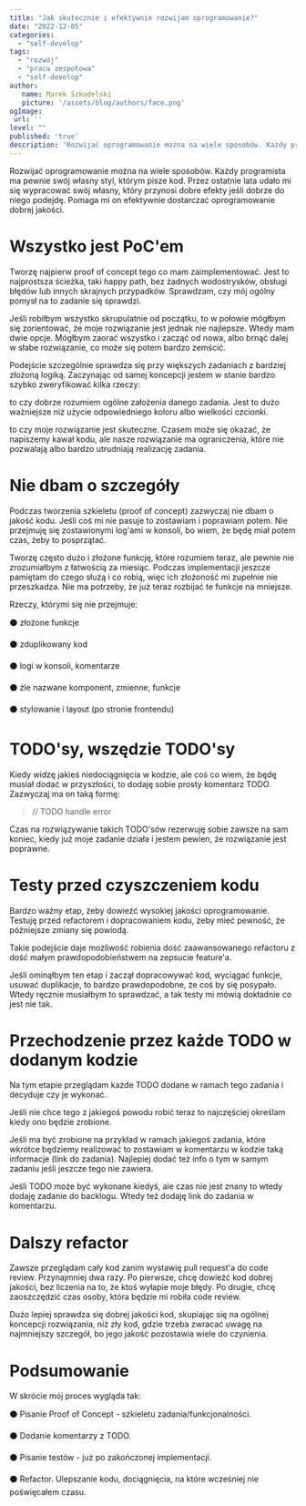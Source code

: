 ```yaml
---
title: "Jak skutecznie i efektywnie rozwijam oprogramowanie?"
date: "2022-12-05"
categories: 
  - "self-develop"
tags: 
  - "rozwój"
  - "praca zespołowa"
  - "self-develop"
author:
   name: Marek Szkudelski
   picture: '/assets/blog/authors/face.png'
ogImage:
 url: ''
level: ""
published: 'true'
description: 'Rozwijać oprogramowanie można na wiele sposobów. Każdy programista ma pewnie swój własny styl, którym pisze kod. Przez ostatnie lata udało mi się wypracować swój własny, który przynosi dobre efekty jeśli dobrze do niego podejdę.'
---
```

Rozwijać oprogramowanie można na wiele sposobów. Każdy programista ma pewnie swój własny styl, którym pisze kod. Przez ostatnie lata udało mi się wypracować swój własny, który przynosi dobre efekty jeśli dobrze do niego podejdę. Pomaga mi on efektywnie dostarczać oprogramowanie dobrej jakości.

# Wszystko jest PoC'em

Tworzę najpierw proof of concept tego co mam zaimplementować. Jest to najprostsza ścieżka, taki happy path, bez żadnych wodostrysków, obsługi błędów lub innych skrajnych przypadków. Sprawdzam, czy mój ogólny pomysł na to zadanie się sprawdzi.

Jeśli robiłbym wszystko skrupulatnie od początku, to w połowie mógłbym się zorientować, że moje rozwiązanie jest jednak nie najlepsze. Wtedy mam dwie opcje. Mógłbym zaorać wszystko i zacząć od nowa, albo brnąć dalej w słabe rozwiązanie, co może się potem bardzo zemścić.

Podejście szczególnie sprawdza się przy większych zadaniach z bardziej złożoną logiką. Zaczynając od samej koncepcji jestem w stanie bardzo szybko zweryfikować kilka rzeczy:

to czy dobrze rozumiem ogólne założenia danego zadania. Jest to dużo ważniejsze niż użycie odpowiedniego koloru albo wielkości czcionki.

to czy moje rozwiązanie jest skuteczne. Czasem może się okazać, że napiszemy kawał kodu, ale nasze rozwiązanie ma ograniczenia, które nie pozwalają albo bardzo utrudniają realizację zadania.

# Nie dbam o szczegóły

Podczas tworzenia szkieletu (proof of concept) zazwyczaj nie dbam o jakość kodu. Jeśli coś mi nie pasuje to zostawiam i poprawiam potem. Nie przejmuję się zostawionymi log'ami w konsoli, bo wiem, że będę miał potem czas, żeby to posprzątać.

Tworzę często dużo i złożone funkcję, które rozumiem teraz, ale pewnie nie zrozumiałbym z łatwością za miesiąc. Podczas implementacji jeszcze pamiętam do czego służą i co robią, więc ich złożoność mi zupełnie nie przeszkadza. Nie ma potrzeby, że już teraz rozbijać te funkcje na mniejsze.

Rzeczy, którymi się nie przejmuje:

⚫️ złożone funkcje

⚫️ zduplikowany kod

⚫️ logi w konsoli, komentarze

⚫️ źle nazwane komponent, zmienne, funkcje

⚫️ stylowanie i layout (po stronie frontendu)

# TODO'sy, wszędzie TODO'sy

Kiedy widzę jakieś niedociągnięcia w kodzie, ale coś co wiem, że będę musiał dodać w przyszłości, to dodaję sobie prosty komentarz TODO. Zazwyczaj ma on taką formę:

> // TODO handle error

Czas na rozwiązywanie takich TODO'sów rezerwuję sobie zawsze na sam koniec, kiedy już moje zadanie działa i jestem pewien, że rozwiązanie jest poprawne.

# Testy przed czyszczeniem kodu

Bardzo ważny etap, żeby dowieźć wysokiej jakości oprogramowanie. Testuję przed refactorem i dopracowaniem kodu, żeby mieć pewność, że późniejsze zmiany się powiodą.

Takie podejście daje możliwość robienia dość zaawansowanego refactoru z dość małym prawdopodobieństwem na zepsucie feature'a.

Jeśli ominąłbym ten etap i zaczął dopracowywać kod, wyciągać funkcje, usuwać duplikacje, to bardzo prawdopodobne, że coś by się posypało. Wtedy ręcznie musiałbym to sprawdzać, a tak testy mi mówią dokładnie co jest nie tak.

# Przechodzenie przez każde TODO w dodanym kodzie

Na tym etapie przeglądam każde TODO dodane w ramach tego zadania i decyduje czy je wykonać.

Jeśli nie chce tego z jakiegoś powodu robić teraz to najczęściej określam kiedy ono będzie zrobione.

Jeśli ma być zrobione na przykład w ramach jakiegoś zadania, które wkrótce będziemy realizować to zostawiam w komentarzu w kodzie taką informacje (link do zadania). Najlepiej dodać też info o tym w samym zadaniu jeśli jeszcze tego nie zawiera.

Jeśli TODO może być wykonane kiedyś, ale czas nie jest znany to wtedy dodaję zadanie do backlogu. Wtedy też dodaję link do zadania w komentarzu.

# Dalszy refactor

Zawsze przeglądam cały kod zanim wystawię pull request'a do code review. Przynajmniej dwa razy. Po pierwsze, chcę dowieźć kod dobrej jakości, bez liczenia na to, że ktoś wyłapie moje błędy. Po drugie, chcę zaoszczędzić czas osoby, która będzie mi robiła code review.

Dużo lepiej sprawdza się dobrej jakości kod, skupiając się na ogólnej koncepcji rozwiązania, niż zły kod, gdzie trzeba zwracać uwagę na najmniejszy szczegół, bo jego jakość pozostawia wiele do czynienia.

# Podsumowanie

W skrócie mój proces wygląda tak:

⚫️ Pisanie Proof of Concept - szkieletu zadania/funkcjonalności.

⚫️ Dodanie komentarzy z TODO.

⚫️ Pisanie testów - już po zakończonej implementacji.

⚫️ Refactor. Ulepszanie kodu, dociągnięcia, na które wcześniej nie poświęcałem czasu.
